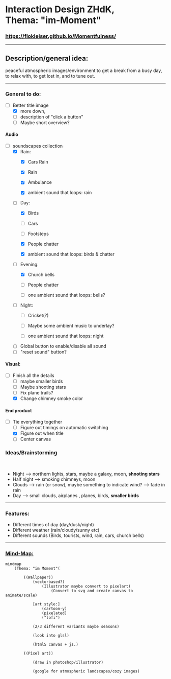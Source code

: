 # Interaction Design ZHdK, <br/> Thema: "im-Moment"


### https://flokleiser.github.io/Momentfulness/

___

## Description/general idea:

peaceful atmospheric images/environment to get a break from a busy day, to relax with, to get lost in, and to tune out. 

___

### General to do:

- [ ] Better title image
  - [x] more down, 
  - [ ] description of "click a button"
  - [ ] Maybe short overview?

#### Audio
- [ ] soundscapes collection
    - [x] Rain:
        - [x] Cars Rain
        - [x] Rain
        - [x] Ambulance

        - [x] ambient sound that loops: rain

    - [ ] Day:
        - [x] Birds
        - [ ] Cars 
        - [ ] Footsteps
        - [x] People chatter

        - [x] ambient sound that loops: birds & chatter

    - [ ] Evening:
        - [x] Church bells
        - [ ] People chatter

        - [ ] one ambient sound that loops: bells? 

    - [ ] Night:
        - [ ] Cricket(?)
        - [ ] Maybe some ambient music to underlay?

        - [ ] one ambient sound that loops: night 

    - [ ] Global button to enable/disable all sound
    - [ ] "reset sound" button?

#### Visual:
- [ ] Finish all the details
    - [ ] maybe smaller birds
    - [ ] Maybe shooting stars
    - [ ] Fix plane trails?
    - [x] Change chimney smoke color

#### End product
- [ ] Tie everything together
    - [ ] Figure out timings on automatic switching
    - [x] Figure out when title
    - [ ] Center canvas

### Ideas/Brainstorming

<br/>

- Night --> northern lights, stars, maybe a galaxy, moon, **shooting stars**
- Half night --> smoking chimneys, moon
- Clouds --> rain (or snow), maybe something to indicate wind? --> fade in rain
- Day --> small clouds, airplanes , planes, birds, **smaller birds**

___

### Features:

- Different times of day (day/dusk/night)
- Different weather (rain/cloudy/sunny etc)
- Different sounds (Birds, tourists, wind, rain, cars, church bells)

___

### <ins>Mind-Map:</ins>

```mermaid
mindmap
    )Thema: "im Moment"(

        ((Wallpaper))
            (vectorbased?)
                (Illustrator maybe convert to pixelart)
                    (Convert to svg and create canvas to animate/scale)

            [art style:] 
                (cartoon-y)
                (pixelated)
                ("lofi")

            (2/3 different variants maybe seasons)

            (look into glsl)

            (html5 canvas + js.)

        ((Pixel art))

            (draw in photoshop/illustrator)

            (google for atmospheric landscapes/cozy images)


```
